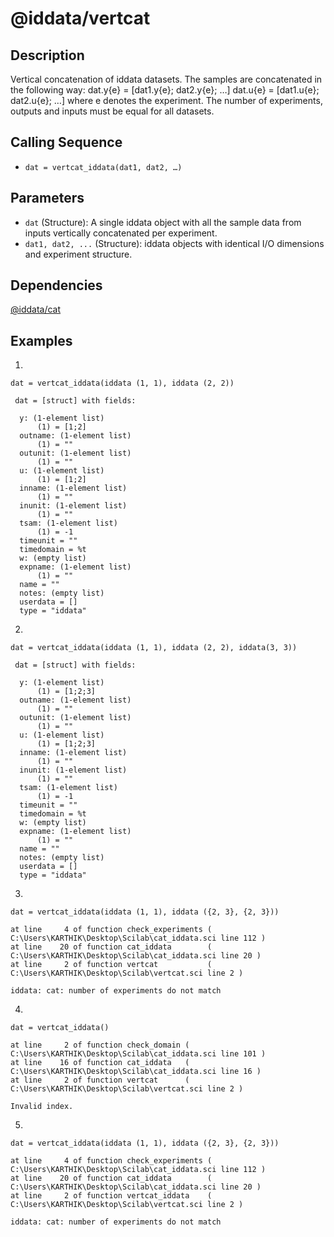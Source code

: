# @iddata/vertcat

## Description
Vertical concatenation of iddata datasets. The samples are concatenated in the following way: dat.y{e} =  [dat1.y{e}; dat2.y{e}; …] dat.u{e} = [dat1.u{e}; dat2.u{e}; …] where e denotes the experiment. The number of experiments, outputs and inputs must be equal for all datasets.

## Calling Sequence
- `dat = vertcat_iddata(dat1, dat2, …)`

## Parameters
- `dat` (Structure): A single iddata object with all the sample data from inputs vertically concatenated per experiment.
- `dat1, dat2, ...` (Structure): iddata objects with identical I/O dimensions and experiment structure.

## Dependencies
[@iddata/cat](https://github.com/akash-sankar/CSToolboxFunctions/tree/main/%40iddata%20cat)

## Examples
1.
```
dat = vertcat_iddata(iddata (1, 1), iddata (2, 2))
```
```
 dat = [struct] with fields:

  y: (1-element list)
      (1) = [1;2]
  outname: (1-element list)
      (1) = ""
  outunit: (1-element list)
      (1) = ""
  u: (1-element list)
      (1) = [1;2]
  inname: (1-element list)
      (1) = ""
  inunit: (1-element list)
      (1) = ""
  tsam: (1-element list)
      (1) = -1
  timeunit = ""
  timedomain = %t
  w: (empty list)
  expname: (1-element list)
      (1) = ""
  name = ""
  notes: (empty list)
  userdata = []
  type = "iddata"
```

2.
```
dat = vertcat_iddata(iddata (1, 1), iddata (2, 2), iddata(3, 3))
```
```
 dat = [struct] with fields:

  y: (1-element list)
      (1) = [1;2;3]
  outname: (1-element list)
      (1) = ""
  outunit: (1-element list)
      (1) = ""
  u: (1-element list)
      (1) = [1;2;3]
  inname: (1-element list)
      (1) = ""
  inunit: (1-element list)
      (1) = ""
  tsam: (1-element list)
      (1) = -1
  timeunit = ""
  timedomain = %t
  w: (empty list)
  expname: (1-element list)
      (1) = ""
  name = ""
  notes: (empty list)
  userdata = []
  type = "iddata"
```

3.
```
dat = vertcat_iddata(iddata (1, 1), iddata ({2, 3}, {2, 3}))
```
```
at line     4 of function check_experiments ( C:\Users\KARTHIK\Desktop\Scilab\cat_iddata.sci line 112 )
at line    20 of function cat_iddata        ( C:\Users\KARTHIK\Desktop\Scilab\cat_iddata.sci line 20 )
at line     2 of function vertcat           ( C:\Users\KARTHIK\Desktop\Scilab\vertcat.sci line 2 )

iddata: cat: number of experiments do not match
```

4.
```
dat = vertcat_iddata()
```
```
at line     2 of function check_domain ( C:\Users\KARTHIK\Desktop\Scilab\cat_iddata.sci line 101 )
at line    16 of function cat_iddata   ( C:\Users\KARTHIK\Desktop\Scilab\cat_iddata.sci line 16 )
at line     2 of function vertcat      ( C:\Users\KARTHIK\Desktop\Scilab\vertcat.sci line 2 )

Invalid index.
```

5.
```
dat = vertcat_iddata(iddata (1, 1), iddata ({2, 3}, {2, 3}))
```
```
at line     4 of function check_experiments ( C:\Users\KARTHIK\Desktop\Scilab\cat_iddata.sci line 112 )
at line    20 of function cat_iddata        ( C:\Users\KARTHIK\Desktop\Scilab\cat_iddata.sci line 20 )
at line     2 of function vertcat_iddata    ( C:\Users\KARTHIK\Desktop\Scilab\vertcat.sci line 2 )

iddata: cat: number of experiments do not match
```

